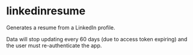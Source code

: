 linkedinresume
==============

Generates a resume from a LinkedIn profile.  

Data will stop updating every 60 days (due to access token expiring) and the user must re-authenticate the app.
